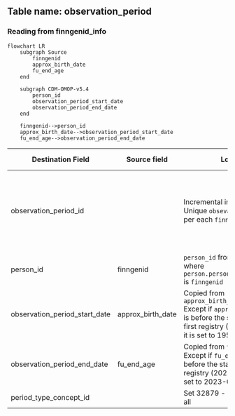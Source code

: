 ## Table name: observation_period

### Reading from finngenid_info

```mermaid
flowchart LR
    subgraph Source
        finngenid
        approx_birth_date
        fu_end_age
    end

    subgraph CDM-OMOP-v5.4
        person_id
        observation_period_start_date
        observation_period_end_date
    end

    finngenid-->person_id
    approx_birth_date-->observation_period_start_date
    fu_end_age-->observation_period_end_date
```

| Destination Field | Source field | Logic | Comment field |
| --- | --- | --- | --- |
| observation_period_id |   | Incremental integer. <br> Unique `obsevation_period` per each `finngenid`|  Generated <br> NOTE: at the moment there is only one observation period per person.  |
| person_id | finngenid | `person_id` from person table where `person.person_source_value` is `finngenid` |   Calculated|
| observation_period_start_date | approx_birth_date  | Copied from `approx_birth_date` <br> Except if `approx_birth_date` is before the start of the first registry (1953-01-01) it is set to 1953-01-01  | Calculated|
| observation_period_end_date | fu_end_age | Copied from `fu_end_age` <br> Except if `fu_end_age` is before the start of the first registry (2023-01-15) it is set to 2023-01-15 | Calculated|
| period_type_concept_id |   | Set 32879  - 'Registry' for all | Calculated| 


